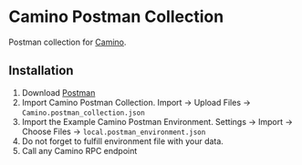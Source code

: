 # Camino Postman Collection

Postman collection for [Camino](https://docs.camino.foundation/).

## Installation

1. Download [Postman](https://postman.com)
2. Import Camino Postman Collection. Import -> Upload Files -> `Camino.postman_collection.json`
3. Import the Example Camino Postman Environment. Settings -> Import -> Choose Files -> `local.postman_environment.json`
4. Do not forget to fulfill environment file with your data.
5. Call any Camino RPC endpoint